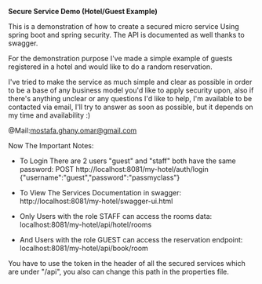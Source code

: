 **Secure Service Demo (Hotel/Guest Example)**

This is a demonstration of how to create a secured micro service Using spring boot and spring security.
The API is documented as well thanks to swagger.

For the demonstration purpose I've made a simple example of guests registered in a hotel and would like to do a random reservation.

I've tried to make the service as much simple and clear as possible in order to be a base of any business model you'd like to apply security upon, also if there's anything unclear or any questions I'd like to help,
I'm available to be contacted via email, I'll try to answer as soon as possible, 
but it depends on my time and availability :)

@Mail:mostafa.ghany.omar@gmail.com

Now The Important Notes:
- To Login There are 2 users "guest" and "staff" both have the same password:
POST 
http://localhost:8081/my-hotel/auth/login
{"username":"guest","password":"passmyclass"}

- To View The Services Documentation in swagger:
http://localhost:8081/my-hotel/swagger-ui.html

- Only Users with the role STAFF can access the rooms data:
localhost:8081/my-hotel/api/hotel/rooms
- And Users with the role GUEST can access the reservation endpoint:
localhost:8081/my-hotel/api/book/room

You have to use the token in the header of all the secured services which are under "/api", you also can change this path in the properties file.